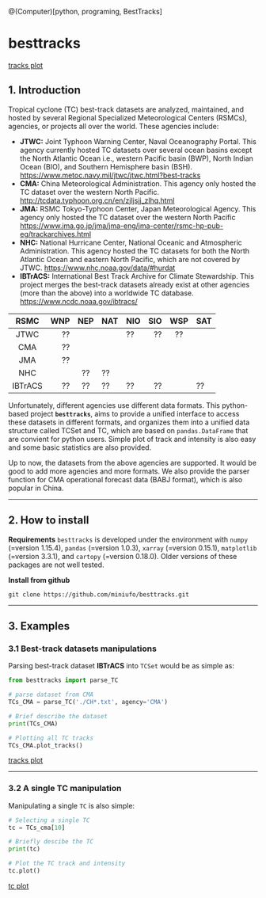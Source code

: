@(Computer)[python, programing, BestTracks]
# besttracks

[tracks plot](./pics/Global_TC_tracks.png)


## 1. Introduction
Tropical cyclone (TC) best-track datasets are analyzed, maintained, and hosted by several Regional Specialized Meteorological Centers (RSMCs), agencies, or projects all over the world.  These agencies include:
-  **JTWC:** Joint Typhoon Warning Center, Naval Oceanography Portal.  This agency currently hosted TC datasets over several ocean basins except the North Atlantic Ocean i.e.,  western Pacific basin (BWP), North Indian Ocean (BIO), and Southern Hemisphere basin (BSH).
https://www.metoc.navy.mil/jtwc/jtwc.html?best-tracks
-  **CMA:** China Meteorological Administration.  This agency only hosted the TC dataset over the western North Pacific.
http://tcdata.typhoon.org.cn/en/zjljsjj_zlhq.html
- **JMA:** RSMC Tokyo-Typhoon Center, Japan Meteorological Agency.  This agency only hosted the TC dataset over the western North Pacific
https://www.jma.go.jp/jma/jma-eng/jma-center/rsmc-hp-pub-eg/trackarchives.html
- **NHC:** National Hurricane Center, National Oceanic and Atmospheric Administration.  This agency hosted the TC datasets for both the North Atlantic Ocean and eastern North Pacific, which are not covered by JTWC.
https://www.nhc.noaa.gov/data/#hurdat
- **IBTrACS:** International Best Track Archive for Climate Stewardship.  This project merges the best-track datasets already exist at other agencies (more than the above) into a worldwide TC database.
https://www.ncdc.noaa.gov/ibtracs/


| RSMC | WNP | NEP | NAT | NIO | SIO | WSP | SAT |
| :----: | ---:| :--: | -- | --- | ---:| :--: |--- |
| JTWC | ?? |  |  | ?? | ?? | ?? |  |
| CMA | ?? |  |  |  |  |  |  |
| JMA | ?? |  |  |  |  |  |  |
| NHC |  | ?? | ?? |  |  |  |  |
| IBTrACS | ?? | ?? | ?? | ?? | ?? |  | ?? |


Unfortunately, different agencies use different data formats.  This python-based project **`besttracks`**, aims to provide a unified interface to access these datasets in different formats, and organizes them into a unified data structure called TCSet and TC, which are based on `pandas.DataFrame` that are convient for python users.  Simple plot of track and intensity is also easy and some basic statistics are also provided.

Up to now, the datasets from the above agencies are supported.  It would be good to add more agencies and more formats.  We also provide the parser function for CMA operational forecast data (BABJ format), which is also popular in China.

---

## 2. How to install
**Requirements**
`besttracks` is developed under the environment with `numpy` (=version 1.15.4), `pandas` (=version 1.0.3), `xarray` (=version 0.15.1), `matplotlib` (=version 3.3.1), and `cartopy` (=version 0.18.0).  Older versions of these packages are not well tested.


**Install from github**
```
git clone https://github.com/miniufo/besttracks.git
```

---

## 3. Examples
### 3.1 Best-track datasets manipulations
Parsing best-track dataset **IBTrACS** into `TCSet` would be as simple as:
```python
from besttracks import parse_TC

# parse dataset from CMA
TCs_CMA = parse_TC('./CH*.txt', agency='CMA')

# Brief describe the dataset
print(TCs_CMA)

# Plotting all TC tracks
TCs_CMA.plot_tracks()
```

[tracks plot](./pics/tracks_cma.png)

---

### 3.2 A single TC manipulation
Manipulating a single `TC` is also simple:
```python
# Selecting a single TC
tc = TCs_cma[10]

# Briefly descibe the TC
print(tc)

# Plot the TC track and intensity
tc.plot()
```
[tc plot](./pics/tc_plot.png)


